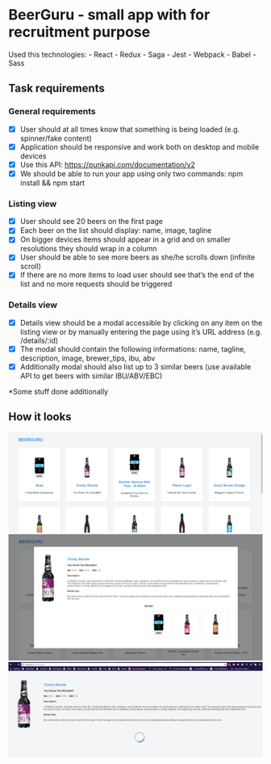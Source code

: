 # BeerGuru - small app with for recruitment purpose

Used this technologies:
    - React
    - Redux
    - Saga
    - Jest
    - Webpack
    - Babel
    - Sass

## Task requirements

### General requirements
- [x] User should at all times know that something is being loaded (e.g. spinner/fake content)
- [x] Application should be responsive and work both on desktop and mobile devices
- [x] Use this API: https://punkapi.com/documentation/v2
- [x] We should be able to run your app using only two commands: npm install && npm start

### Listing view
- [x] User should see 20 beers on the first page
- [x] Each beer on the list should display: name, image, tagline
- [x] On bigger devices items should appear in a grid and on smaller resolutions they should wrap in a column
- [x] User should be able to see more beers as she/he scrolls down (infinite scroll)
- [x] If there are no more items to load user should see that’s the end of the list and no more requests should be triggered

### Details view
- [x] Details view should be a modal accessible by clicking on any item on the listing view or by manually entering the page using it’s URL address (e.g. /details/:id)
- [x] The modal should contain the following informations: name, tagline, description, image, brewer_tips, ibu, abv
- [x] Additionally modal should also list up to 3 similar beers (use available API to get beers with similar IBU/ABV/EBC)

*Some stuff done additionally

## How it looks

![Main page](/readme_photos/MainPage.png "Main page")
![Modal](/readme_photos/Modal.png "Modal")
![StaticSite](/readme_photos/StaticSite.png "StaticSite")